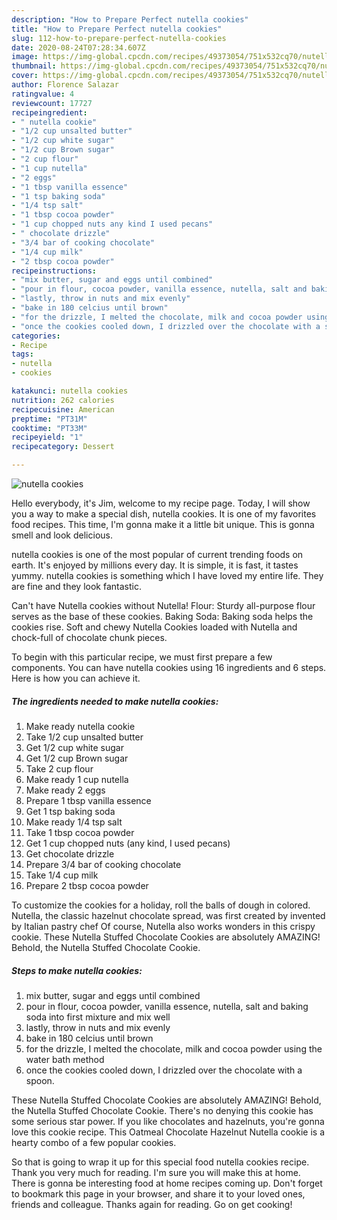 ```yaml
---
description: "How to Prepare Perfect nutella cookies"
title: "How to Prepare Perfect nutella cookies"
slug: 112-how-to-prepare-perfect-nutella-cookies
date: 2020-08-24T07:28:34.607Z
image: https://img-global.cpcdn.com/recipes/49373054/751x532cq70/nutella-cookies-recipe-main-photo.jpg
thumbnail: https://img-global.cpcdn.com/recipes/49373054/751x532cq70/nutella-cookies-recipe-main-photo.jpg
cover: https://img-global.cpcdn.com/recipes/49373054/751x532cq70/nutella-cookies-recipe-main-photo.jpg
author: Florence Salazar
ratingvalue: 4
reviewcount: 17727
recipeingredient:
- " nutella cookie"
- "1/2 cup unsalted butter"
- "1/2 cup white sugar"
- "1/2 cup Brown sugar"
- "2 cup flour"
- "1 cup nutella"
- "2 eggs"
- "1 tbsp vanilla essence"
- "1 tsp baking soda"
- "1/4 tsp salt"
- "1 tbsp cocoa powder"
- "1 cup chopped nuts any kind I used pecans"
- " chocolate drizzle"
- "3/4 bar of cooking chocolate"
- "1/4 cup milk"
- "2 tbsp cocoa powder"
recipeinstructions:
- "mix butter, sugar and eggs until combined"
- "pour in flour, cocoa powder, vanilla essence, nutella, salt and baking soda into first mixture and mix well"
- "lastly, throw in nuts and mix evenly"
- "bake in 180 celcius until brown"
- "for the drizzle, I melted the chocolate, milk and cocoa powder using the water bath method"
- "once the cookies cooled down, I drizzled over the chocolate with a spoon."
categories:
- Recipe
tags:
- nutella
- cookies

katakunci: nutella cookies 
nutrition: 262 calories
recipecuisine: American
preptime: "PT31M"
cooktime: "PT33M"
recipeyield: "1"
recipecategory: Dessert

---
```



![nutella cookies](https://img-global.cpcdn.com/recipes/49373054/751x532cq70/nutella-cookies-recipe-main-photo.jpg)

Hello everybody, it's Jim, welcome to my recipe page. Today, I will show you a way to make a special dish, nutella cookies. It is one of my favorites food recipes. This time, I'm gonna make it a little bit unique. This is gonna smell and look delicious.

nutella cookies is one of the most popular of current trending foods on earth. It's enjoyed by millions every day. It is simple, it is fast, it tastes yummy. nutella cookies is something which I have loved my entire life. They are fine and they look fantastic.

Can&#39;t have Nutella cookies without Nutella! Flour: Sturdy all-purpose flour serves as the base of these cookies. Baking Soda: Baking soda helps the cookies rise. Soft and chewy Nutella Cookies loaded with Nutella and chock-full of chocolate chunk pieces.


To begin with this particular recipe, we must first prepare a few components. You can have nutella cookies using 16 ingredients and 6 steps. Here is how you can achieve it.

<!--inarticleads1-->

##### The ingredients needed to make nutella cookies:

1. Make ready  nutella cookie
1. Take 1/2 cup unsalted butter
1. Get 1/2 cup white sugar
1. Get 1/2 cup Brown sugar
1. Take 2 cup flour
1. Make ready 1 cup nutella
1. Make ready 2 eggs
1. Prepare 1 tbsp vanilla essence
1. Get 1 tsp baking soda
1. Make ready 1/4 tsp salt
1. Take 1 tbsp cocoa powder
1. Get 1 cup chopped nuts (any kind, I used pecans)
1. Get  chocolate drizzle
1. Prepare 3/4 bar of cooking chocolate
1. Take 1/4 cup milk
1. Prepare 2 tbsp cocoa powder


To customize the cookies for a holiday, roll the balls of dough in colored. Nutella, the classic hazelnut chocolate spread, was first created by invented by Italian pastry chef Of course, Nutella also works wonders in this crispy cookie. These Nutella Stuffed Chocolate Cookies are absolutely AMAZING! Behold, the Nutella Stuffed Chocolate Cookie. 

<!--inarticleads2-->

##### Steps to make nutella cookies:

1. mix butter, sugar and eggs until combined
1. pour in flour, cocoa powder, vanilla essence, nutella, salt and baking soda into first mixture and mix well
1. lastly, throw in nuts and mix evenly
1. bake in 180 celcius until brown
1. for the drizzle, I melted the chocolate, milk and cocoa powder using the water bath method
1. once the cookies cooled down, I drizzled over the chocolate with a spoon.


These Nutella Stuffed Chocolate Cookies are absolutely AMAZING! Behold, the Nutella Stuffed Chocolate Cookie. There&#39;s no denying this cookie has some serious star power. If you like chocolates and hazelnuts, you&#39;re gonna love this cookie recipe. This Oatmeal Chocolate Hazelnut Nutella cookie is a hearty combo of a few popular cookies. 

So that is going to wrap it up for this special food nutella cookies recipe. Thank you very much for reading. I'm sure you will make this at home. There is gonna be interesting food at home recipes coming up. Don't forget to bookmark this page in your browser, and share it to your loved ones, friends and colleague. Thanks again for reading. Go on get cooking!
